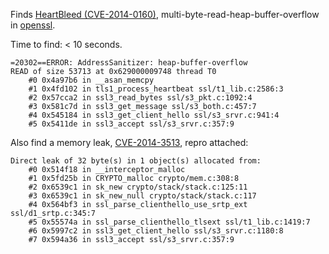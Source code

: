 Finds [HeartBleed (CVE-2014-0160)](https://en.wikipedia.org/wiki/Heartbleed),
multi-byte-read-heap-buffer-overflow in [openssl](https://www.openssl.org/).

Time to find: < 10 seconds.
```
=20302==ERROR: AddressSanitizer: heap-buffer-overflow
READ of size 53713 at 0x629000009748 thread T0
    #0 0x4a97b6 in __asan_memcpy
    #1 0x4fd102 in tls1_process_heartbeat ssl/t1_lib.c:2586:3
    #2 0x57cca2 in ssl3_read_bytes ssl/s3_pkt.c:1092:4
    #3 0x581c7d in ssl3_get_message ssl/s3_both.c:457:7
    #4 0x545184 in ssl3_get_client_hello ssl/s3_srvr.c:941:4
    #5 0x5411de in ssl3_accept ssl/s3_srvr.c:357:9
```

Also find a memory leak, [CVE-2014-3513](https://www.openssl.org/news/secadv/20141015.txt), repro attached:
```
Direct leak of 32 byte(s) in 1 object(s) allocated from:
    #0 0x514f18 in __interceptor_malloc
    #1 0x5fd25b in CRYPTO_malloc crypto/mem.c:308:8
    #2 0x6539c1 in sk_new crypto/stack/stack.c:125:11
    #3 0x6539c1 in sk_new_null crypto/stack/stack.c:117
    #4 0x564bf3 in ssl_parse_clienthello_use_srtp_ext ssl/d1_srtp.c:345:7
    #5 0x55574a in ssl_parse_clienthello_tlsext ssl/t1_lib.c:1419:7
    #6 0x5997c2 in ssl3_get_client_hello ssl/s3_srvr.c:1180:8
    #7 0x594a36 in ssl3_accept ssl/s3_srvr.c:357:9
```
